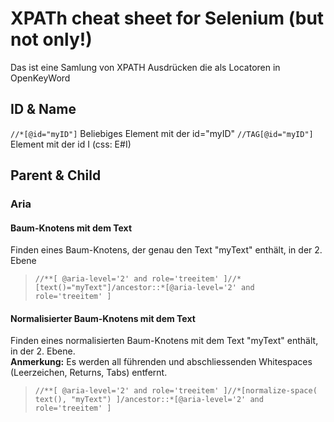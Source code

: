 # XPATh cheat sheet for Selenium (but not only!) #

Das ist eine Samlung von XPATH Ausdrücken die als Locatoren in OpenKeyWord

## ID & Name ##

```//*[@id="myID"]```            Beliebiges Element mit der id="myID"
```//TAG[@id="myID"]```          Element <TAG> mit der id I (css: E#I)
  
## Parent & Child ##
### Aria ###
#### Baum-Knotens mit dem Text ####
Finden eines Baum-Knotens, der genau den Text "myText" enthält, in der 2. Ebene<br>
> ```//**[ @aria-level='2' and role='treeitem' ]//*[text()="myText"]/ancestor::*[@aria-level='2' and role='treeitem' ]```

#### Normalisierter Baum-Knotens mit dem Text ####
Finden eines normalisierten Baum-Knotens mit dem Text "myText" enthält, in der 2. Ebene.<br>
**Anmerkung:** Es werden all führenden und abschliessenden Whitespaces (Leerzeichen, Returns, Tabs) entfernt.<br>
> ```//**[ @aria-level='2' and role='treeitem' ]//*[normalize-space( text(), "myText") ]/ancestor::*[@aria-level='2' and role='treeitem' ]```
